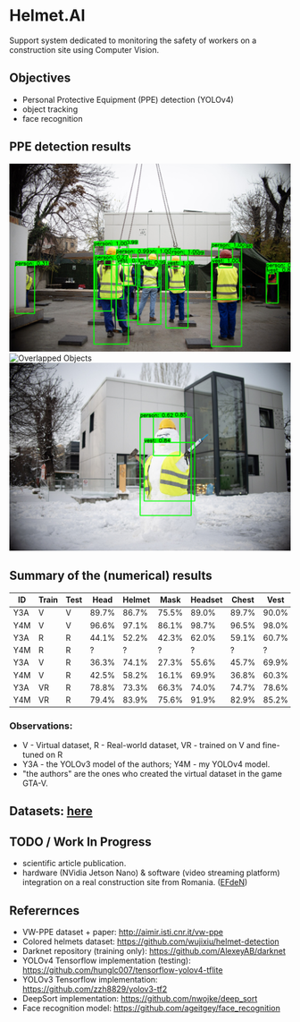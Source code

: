 # Helmet.AI
Support system dedicated to monitoring the safety of workers on a construction site using Computer Vision.

## Objectives
- Personal Protective Equipment (PPE) detection (YOLOv4)
- object tracking
- face recognition


## PPE detection results

![Normal Detection - High Scores](https://github.com/cosminacho/Helmet.AI/blob/master/images/image1.png)
![Overlapped Objects](https://github.com/cosminacho/Helmet.AI/blob/master/images/image2.png)
![Weird Results](https://github.com/cosminacho/Helmet.AI/blob/master/images/image3.png)

## Summary of the (numerical) results

ID | Train | Test | Head | Helmet | Mask | Headset | Chest | Vest | Person | mAP
-- | ----- | ---- | ---- | ------ | ---- | ------- | ----- | ---- | ------ | ---
Y3A | V | V  | 89.7% | 86.7% | 75.5% | 89.0% | 89.7% | 90.0% | 89.7% | 87.2%
Y4M | V | V  | 96.6% | 97.1% | 86.1% | 98.7% | 96.5% | 98.0% | 95.0% | 95.5%
Y3A | R | R  | 44.1% | 52.2% | 42.3% | 62.0% | 59.1% | 60.7% | 80.6% | 57.3%
Y4M | R | R  | ? | ? | ? | ? | ? | ? | ? | ? 
Y3A | V | R  | 36.3% | 74.1% | 27.3% | 55.6% | 45.7% | 69.9% | 76.9% | 55.1%
Y4M | V | R  | 42.5% | 58.2% | 16.1% | 69.9% | 36.8% | 60.3% | 74.6% | 51.2%
Y3A | VR | R | 78.8% | 73.3% | 66.3% | 74.0% | 74.7% | 78.6% | 87.1% | 76.1%
Y4M | VR | R | 79.4% | 83.9% | 75.6% | 91.9% | 82.9% | 85.2% | 87.1% | 83.7%

### Observations:
- V - Virtual dataset, R - Real-world dataset, VR - trained on V and fine-tuned on R
- Y3A - the YOLOv3 model of the authors; Y4M - my YOLOv4 model.
- "the authors" are the ones who created the virtual dataset in the game GTA-V.

## Datasets: [here](https://drive.google.com/drive/folders/1jE9HQJ2Zd7xK5N3gyoleTdzdzQ5n3XcQ?usp=sharing)


## TODO / Work In Progress
- scientific article publication.
- hardware (NVidia Jetson Nano) & software (video streaming platform) integration on a real construction site from Romania. ([EFdeN](https://efden.org/))


## Referernces
- VW-PPE dataset + paper: http://aimir.isti.cnr.it/vw-ppe
- Colored helmets dataset: https://github.com/wujixiu/helmet-detection
- Darknet repository (training only): https://github.com/AlexeyAB/darknet
- YOLOv4 Tensorflow implementation (testing): https://github.com/hunglc007/tensorflow-yolov4-tflite
- YOLOv3 Tensorflow implementation: https://github.com/zzh8829/yolov3-tf2
- DeepSort implementation: https://github.com/nwojke/deep_sort
- Face recognition model: https://github.com/ageitgey/face_recognition
